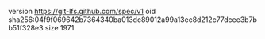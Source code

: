 version https://git-lfs.github.com/spec/v1
oid sha256:04f9f069642b7364340ba013dc89012a99a13ec8d212c77dcee3b7bb51f328e3
size 1971
